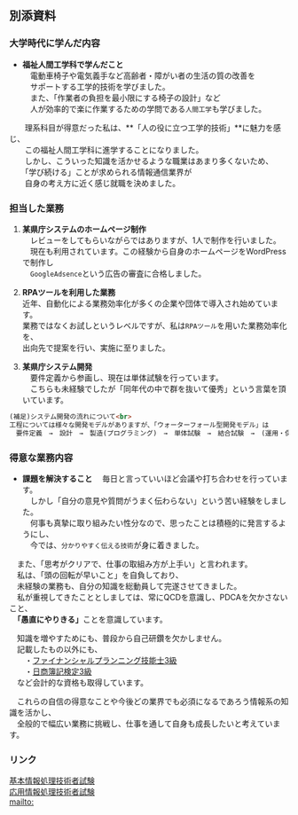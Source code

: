 ## 別添資料
### 大学時代に学んだ内容
- **福祉人間工学科で学んだこと**<br>
　電動車椅子や電気義手など高齢者・障がい者の生活の質の改善を<br>
　サポートする工学的技術を学びました。<br>
　また、「作業者の負担を最小限にする椅子の設計」など<br>
　人が効率的で楽に作業するための学問である`人間工学`も学びました。<br>

　　理系科目が得意だった私は、**「人の役に立つ工学的技術」**に魅力を感じ、<br>
　　この福祉人間工学科に進学することになりました。<br>
　　しかし、こういった知識を活かせるような職業はあまり多くないため、<br>
　　「学び続ける」ことが求められる情報通信業界が<br>
　　自身の考え方に近く感じ就職を決めました。<br>

### 担当した業務
1. **某県庁システムのホームページ制作**<br>
　レビューをしてもらいながらではありますが、1人で制作を行いました。<br>
　現在も利用されています。この経験から自身のホームページをWordPressで制作し<br>
　`GoogleAdsence`という広告の審査に合格しました。<br>

2. **RPAツールを利用した業務**<br>
  近年、自動化による業務効率化が多くの企業や団体で導入され始めています。<br>
  業務ではなくお試しというレベルですが、私は`RPAツール`を用いた業務効率化を、<br>
  出向先で提案を行い、実施に至りました。<br>

3. **某県庁システム開発**<br>
　要件定義から参画し、現在は単体試験を行っています。<br>
　こちらも未経験でしたが「同年代の中で群を抜いて優秀」という言葉を頂いています。<br>
  
```markdown
(補足)システム開発の流れについて<br>
工程については様々な開発モデルがありますが、「ウォーターフォール型開発モデル」は
　要件定義　→　設計　→　製造(プログラミング)　→　単体試験　→　結合試験　→　(運用・保守)
```

### 得意な業務内容
-  **課題を解決すること**
　毎日と言っていいほど会議や打ち合わせを行っています。<br>
　しかし「自分の意見や質問がうまく伝わらない」という苦い経験をしました。　<br>
　何事も真摯に取り組みたい性分なので、思ったことは積極的に発言するようにし、<br>
　今では、`分かりやすく伝える技術`が身に着きました。<br>

　また、「思考がクリアで、仕事の取組み方が上手い」と言われます。<br>
　私は、「頭の回転が早いこと」を自負しており、<br>
　未経験の業務も、自分の知識を総動員して完遂させてきました。<br>
　私が重視してきたこととしましては、常にQCDを意識し、PDCAを欠かさないこと、<br>
　<b>「愚直にやりきる」</b>ことを意識しています。<br>
  
　知識を増やすためにも、普段から自己研鑽を欠かしません。<br>
　記載したもの以外にも、<br>
　　・[ファイナンシャルプランニング技能士3級](https://www.kinzai.or.jp/ginou/fp/faq)<br>
　　・[日商簿記検定3級](https://www.kentei.ne.jp/bookkeeping/class3)<br>
　など会計的な資格も取得しています。<br>
  
　これらの自信の得意なことや今後どの業界でも必須になるであろう情報系の知識を活かし、<br>
　全般的で幅広い業務に挑戦し、仕事を通して自身も成長したいと考えています。<br>

### リンク
[基本情報処理技術者試験](https://www.jitec.ipa.go.jp/1_08gaiyou/_index_gaiyou.html)<br>
[応用情報処理技術者試験](https://www.jitec.ipa.go.jp/1_11seido/ap.html)<br>
[mailto:](mailto:takahashikuq2020@gmail.com)<br>
